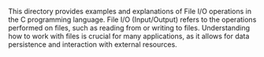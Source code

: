 This directory provides examples and explanations of File I/O operations in the C programming language. File I/O (Input/Output) refers to the operations performed on files, such as reading from or writing to files. Understanding how to work with files is crucial for many applications, as it allows for data persistence and interaction with external resources.
